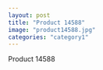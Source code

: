 ```yaml
---
layout: post
title: "Product 14588"
image: "product14588.jpg"
categories: "category1"
---
```

Product 14588
